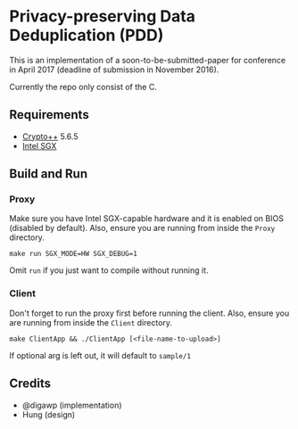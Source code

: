 # Privacy-preserving Data Deduplication (PDD)

This is an implementation of a soon-to-be-submitted-paper for conference in April 2017 (deadline of submission in November 2016).

Currently the repo only consist of the C.

## Requirements

- [Crypto++](https://www.cryptopp.com/) 5.6.5
- [Intel SGX](https://github.com/01org/linux-sgx/)

## Build and Run

### Proxy

Make sure you have Intel SGX-capable hardware and it is enabled on BIOS (disabled by default). Also, ensure you are running from inside the `Proxy` directory.

    make run SGX_MODE=HW SGX_DEBUG=1

Omit `run` if you just want to compile without running it.

### Client

Don't forget to run the proxy first before running the client. Also, ensure you are running from inside the `Client` directory.

    make ClientApp && ./ClientApp [<file-name-to-upload>]

If optional arg is left out, it will default to `sample/1`

## Credits

- @digawp (implementation)
- Hung (design)
